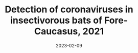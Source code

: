 ---
title: "Detection of coronaviruses in insectivorous bats of Fore-Caucasus, 2021"
collection: publications
date: 2023-02-09
venue: 'Scientific reports'
paperurl: 'http://iliapopov17.github.io/files/Papers/Detection of coronaviruses in insectivorous bats of Fore-Caucasus, 2021.pdf'
citation: 'Popov, I.V.; Ohlopkova, O.V.; Donnik, I.M.; Zolotukhin, P.V.; Umanets, A.; Golovin, S.N.; Malinovkin, A.V.; Belanova, A.A.; Lipilkin, P.V.; Lipilkina, T.A.; <b>Popov, I.V.</b>; et al. <i>Sci. Rep.</i> 2023<br/>[![DOI](https://img.shields.io/badge/DOI-10.1038%2Fs41598--023--29099--6-blue)](https://doi.org/10.1038/s41598-023-29099-6)'
---